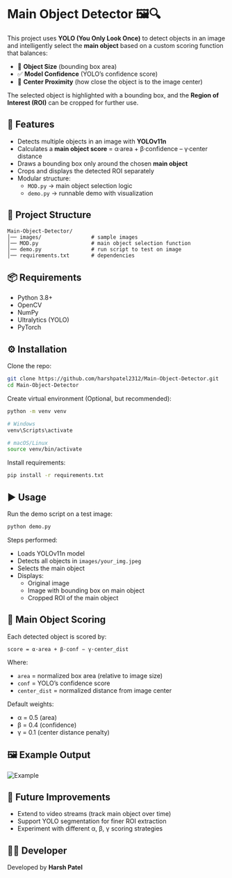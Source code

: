 # Main Object Detector 🖼️🔍

This project uses **YOLO (You Only Look Once)** to detect objects in an image and intelligently select the **main object** based on a custom scoring function that balances:
- 📏 **Object Size** (bounding box area)
- ✅ **Model Confidence** (YOLO’s confidence score)
- 🎯 **Center Proximity** (how close the object is to the image center)
  
The selected object is highlighted with a bounding box, and the **Region of Interest (ROI)** can be cropped for further use.



## 🚀 Features
- Detects multiple objects in an image with **YOLOv11n**
- Calculates a **main object score** = α·area + β·confidence – γ·center distance
- Draws a bounding box only around the chosen **main object**
- Crops and displays the detected ROI separately
- Modular structure:
  - `MOD.py` → main object selection logic
  - `demo.py` → runnable demo with visualization



## 📂 Project Structure
```
Main-Object-Detector/
│── images/                # sample images
│── MOD.py                 # main object selection function
│── demo.py                # run script to test on image
│── requirements.txt       # dependencies
```



## 📦 Requirements
- Python 3.8+
- OpenCV
- NumPy
- Ultralytics (YOLO)
- PyTorch



## ⚙️ Installation
Clone the repo:
```bash
git clone https://github.com/harshpatel2312/Main-Object-Detector.git
cd Main-Object-Detector
```

Create virtual environment (Optional, but recommended):
```bash
python -m venv venv

# Windows
venv\Scripts\activate

# macOS/Linux
source venv/bin/activate
```

Install requirements:
```bash
pip install -r requirements.txt
```



## ▶️ Usage
Run the demo script on a test image:
```python
python demo.py
```

Steps performed:
- Loads YOLOv11n model
- Detects all objects in `images/your_img.jpeg`
- Selects the main object
- Displays:
  - Original image
  - Image with bounding box on main object
  - Cropped ROI of the main object
 


## 🧮 Main Object Scoring
Each detected object is scored by:
```
score ​= α⋅area ​+ β⋅conf ​− γ⋅center_dist
```

Where:
- `area` = normalized box area (relative to image size)
- `conf` = YOLO’s confidence score
- `center_dist` = normalized distance from image center

Default weights:
- α = 0.5 (area)
- β = 0.4 (confidence)
- γ = 0.1 (center distance penalty)



## 🖼️ Example Output
![Example](https://github.com/user-attachments/assets/ff8f3f14-0f1d-4514-98f0-e9ae740a9f06)



## 📌 Future Improvements
- Extend to video streams (track main object over time)
- Support YOLO segmentation for finer ROI extraction
- Experiment with different α, β, γ scoring strategies



## 👨‍💻 Developer
Developed by **Harsh Patel**
